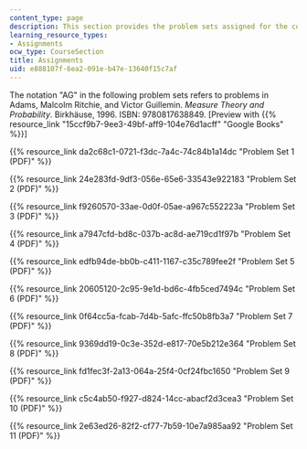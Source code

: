 ```yaml
---
content_type: page
description: This section provides the problem sets assigned for the course.
learning_resource_types:
- Assignments
ocw_type: CourseSection
title: Assignments
uid: e888107f-6ea2-091e-b47e-13640f15c7af
---
```


The notation "AG" in the following problem sets refers to problems in Adams, Malcolm Ritchie, and Victor Guillemin. _Measure Theory and Probability_. Birkhäuse, 1996. ISBN: 9780817638849. \[Preview with {{% resource_link "15ccf9b7-9ee3-49bf-aff9-104e76d1acff" "Google Books" %}}\]

 {{% resource_link da2c68c1-0721-f3dc-7a4c-74c84b1a14dc "Problem Set 1 (PDF)" %}}

 {{% resource_link 24e283fd-9df3-056e-65e6-33543e922183 "Problem Set 2 (PDF)" %}}

 {{% resource_link f9260570-33ae-0d0f-05ae-a967c552223a "Problem Set 3 (PDF)" %}}

 {{% resource_link a7947cfd-bd8c-037b-ac8d-ae719cd1f97b "Problem Set 4 (PDF)" %}}

 {{% resource_link edfb94de-bb0b-c411-1167-c35c789fee2f "Problem Set 5 (PDF)" %}}

 {{% resource_link 20605120-2c95-9e1d-bd6c-4fb5ced7494c "Problem Set 6 (PDF)" %}}

 {{% resource_link 0f64cc5a-fcab-7d4b-5afc-ffc50b8fb3a7 "Problem Set 7 (PDF)" %}}

 {{% resource_link 9369dd19-0c3e-352d-e817-70e5b212e364 "Problem Set 8 (PDF)" %}}

 {{% resource_link fd1fec3f-2a13-064a-25f4-0cf24fbc1650 "Problem Set 9 (PDF)" %}}

 {{% resource_link c5c4ab50-f927-d824-14cc-abacf2d3cea3 "Problem Set 10 (PDF)" %}}

 {{% resource_link 2e63ed26-82f2-cf77-7b59-10e7a985aa92 "Problem Set 11 (PDF)" %}}